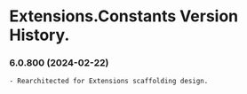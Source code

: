 ﻿# Extensions.Constants Version History.

### **6.0.800 (2024-02-22)**<br>
	- Rearchitected for Extensions scaffolding design.
